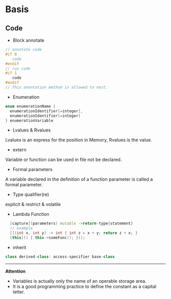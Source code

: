 # Basis

## Code

* Block annotate

```C++
// annotate code
#if 0
   code
#endif
// run code
#if 1
   code
#endif
// This anontation method is allowed to nest.
```

* Enumeration

```C++
enum enumerationName {
  enumerationIdentifier[=integer],
  enumerationIdentifier[=integer]
} enumerationVariable
```

* Lvalues & Rvalues

Lvalues is an express for the position in Memory, Rvalues is the value.

* extern

Variable or function can be used in file not be declared.

* Formal parameters

A variable declared in the definition of a function parameter is called a formal parameter.

* Type qualifier(re)

explicit & restrict & volatile

* Lambda Function

```C++
  [capture](parameters) mutable ->return-type{statement}
  // example
  [](int x, int y) -> int { int z = x + y; return z + x; }
  [this]() { this->someFunc(); }();
```

* inherit

```C++
class derived-class: access-specifier base-class
```

---

**Attention**

* Variables is actually only the name of an operable storage area.
* It is a good programming practice to define the constant as a capital letter.

